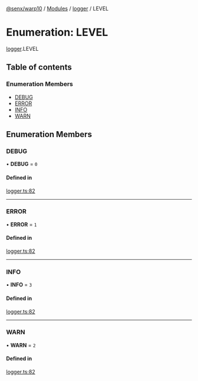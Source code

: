 [@senx/warp10](../README.md) / [Modules](../modules.md) / [logger](../modules/logger.md) / LEVEL

# Enumeration: LEVEL

[logger](../modules/logger.md).LEVEL

## Table of contents

### Enumeration Members

- [DEBUG](logger.LEVEL.md#debug)
- [ERROR](logger.LEVEL.md#error)
- [INFO](logger.LEVEL.md#info)
- [WARN](logger.LEVEL.md#warn)

## Enumeration Members

### DEBUG

• **DEBUG** = ``0``

#### Defined in

[logger.ts:82](https://gitlab.com/senx/node-warp10/-/blob/61d50fe/src/lib/logger.ts#L82)

___

### ERROR

• **ERROR** = ``1``

#### Defined in

[logger.ts:82](https://gitlab.com/senx/node-warp10/-/blob/61d50fe/src/lib/logger.ts#L82)

___

### INFO

• **INFO** = ``3``

#### Defined in

[logger.ts:82](https://gitlab.com/senx/node-warp10/-/blob/61d50fe/src/lib/logger.ts#L82)

___

### WARN

• **WARN** = ``2``

#### Defined in

[logger.ts:82](https://gitlab.com/senx/node-warp10/-/blob/61d50fe/src/lib/logger.ts#L82)
